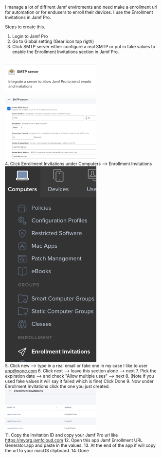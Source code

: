 I manage a lot of diffirent Jamf enviroments and need make a enrollment url for automation or for endusers to enroll their devices.
I use the Enrollment Invitations in Jamf Pro.

Steps to create this.

1. Login to Jamf Pro
2. Go to Global setting (Gear icon top rigth)
3. Click SMTP server either configure a real SMTP or put in fake values to enable the Enrollment Invitations section in Jamf Pro.
<br>
<img
  src="SMTP%20Server%20Icon.png"
  alt="SMTP_Icon"
  title="Optional title"
  style="display: inline-block; margin: 0 auto; max-width: 300px">
  
  <img
  src="SMTP%20Server%20Settings.png"
  alt="SMTP_Settings"
  title="Optional title"
  style="display: inline-block; margin: 0 auto; max-width: 300px">
  <br>
4. Click Enrollment Invitations under Computers --> Enrollment Invitations
<br>
<img
  src="Enrollment%20Invitations%20Location.png"
  alt="EIL"
  title="Optional title"
  style="display: inline-block; margin: 0 auto; max-width: 300px">
  <br>
5. Click new --> type in a real email or fake one in my case I like to user app@none.com
6. Click next --> leave this section alone --> next
7. Pick the expiration date --> and check "Allow multiple uses" --> next
8. (Note if you used fake values it will say it failed which is fine) Click Done
9. Now under Enrollment Invitations click the one you just created.
<br>
<img
  src="Enrollment%20Invitations.png"
  alt="EILS"
  title="Optional title"
  style="display: inline-block; margin: 0 auto; max-width: 300px">
  <br>
11. Copy the Invitation ID and copy your Jamf Pro url like https://myorg.jamfcloud.com
12. Open this app Jamf Enrollment URL Generator.app and paste in the values.
13. At the end of the app if will copy the url to your macOS clipboard.
14. Done
